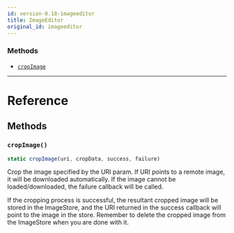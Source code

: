 ```yaml
---
id: version-0.18-imageeditor
title: ImageEditor
original_id: imageeditor
---
```


### Methods

- [`cropImage`](imageeditor.md#cropimage)

---

# Reference

## Methods

### `cropImage()`

```jsx
static cropImage(uri, cropData, success, failure)
```

Crop the image specified by the URI param. If URI points to a remote image, it will be downloaded automatically. If the image cannot be loaded/downloaded, the failure callback will be called.

If the cropping process is successful, the resultant cropped image will be stored in the ImageStore, and the URI returned in the success callback will point to the image in the store. Remember to delete the cropped image from the ImageStore when you are done with it.
